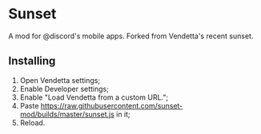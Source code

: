 # Sunset
A mod for @discord's mobile apps. Forked from Vendetta's recent sunset.

## Installing
1. Open Vendetta settings;
2. Enable Developer settings;
3. Enable "Load Vendetta from a custom URL.";
4. Paste https://raw.githubusercontent.com/sunset-mod/builds/master/sunset.js in it;
5. Reload.
